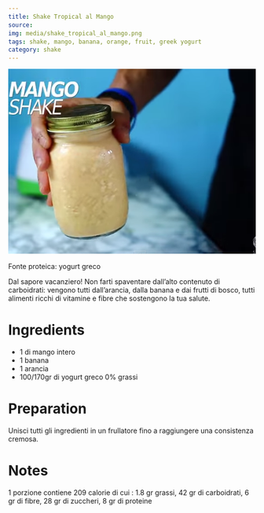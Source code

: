 ```yaml
---
title: Shake Tropical al Mango
source: 
img: media/shake_tropical_al_mango.png
tags: shake, mango, banana, orange, fruit, greek yogurt
category: shake
---
```


![Shake Tropical al Mango](media/shake_tropical_al_mango.png)

Fonte proteica: yogurt greco

Dal sapore vacanziero! Non farti spaventare dall’alto contenuto di carboidrati: vengono tutti dall’arancia, dalla banana e dai frutti di bosco, tutti alimenti ricchi di vitamine e fibre che sostengono la tua salute.

Ingredients
===========

* 1 di mango intero
* 1 banana
* 1 arancia
* 100/170gr di yogurt greco 0% grassi

Preparation
===========

Unisci tutti gli ingredienti in un frullatore fino a raggiungere una consistenza cremosa.

Notes
=====

1 porzione contiene 209 calorie di cui : 1.8 gr grassi, 42 gr di carboidrati, 6 gr di fibre, 28 gr di zuccheri, 8 gr di proteine
